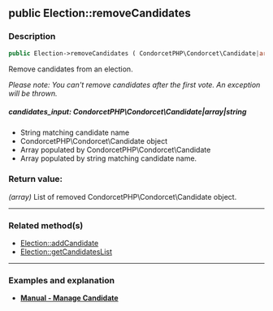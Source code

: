 ## public Election::removeCandidates

### Description    

```php
public Election->removeCandidates ( CondorcetPHP\Condorcet\Candidate|array|string candidates_input ) : array
```

Remove candidates from an election.

*Please note: You can't remove candidates after the first vote. An exception will be thrown.*
    

##### **candidates_input:** *CondorcetPHP\Condorcet\Candidate|array|string*   
* String matching candidate name
* CondorcetPHP\Condorcet\Candidate object
* Array populated by CondorcetPHP\Condorcet\Candidate
* Array populated by string matching candidate name.    


### Return value:   

*(array)* List of removed CondorcetPHP\Condorcet\Candidate object.


---------------------------------------

### Related method(s)      

* [Election::addCandidate](../Election%20Class/public%20Election--addCandidate.md)    
* [Election::getCandidatesList](../Election%20Class/public%20Election--getCandidatesList.md)    

---------------------------------------

### Examples and explanation

* **[Manual - Manage Candidate](https://github.com/julien-boudry/Condorcet/wiki/II-%23-A.-Create-an-Election-%23-2.-Create-Candidates)**    
